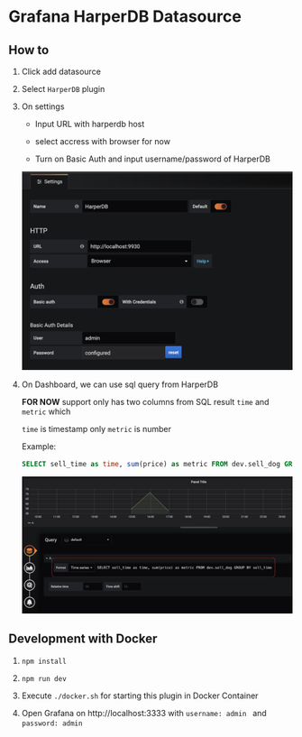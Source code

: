 # Grafana HarperDB Datasource

## How to
1. Click add datasource
2. Select `HarperDB` plugin 
3. On settings 
   - Input URL with harperdb host

   - select accress with browser for now

   - Turn on Basic Auth and input username/password of HarperDB

    ![image](./setting-example.png)
4. On Dashboard, we can use sql query from HarperDB
 
    **FOR NOW** support only has two columns from SQL result
    `time` and `metric`
    which
        
    `time` is timestamp only
    `metric` is number

    Example: 
    ```sql
    SELECT sell_time as time, sum(price) as metric FROM dev.sell_dog GROUP BY sell_time
    ```
    ![image](./dashboard-example.png)

## Development with Docker
1. `npm install`

2. `npm run dev`

3. Execute 
`./docker.sh` for starting this plugin in Docker Container

4. Open Grafana on http://localhost:3333 
 with `username: admin
 ` and 
 `password: admin`